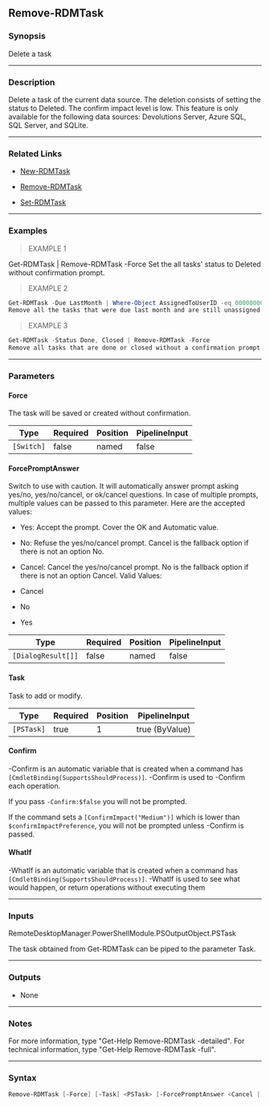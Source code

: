 Remove-RDMTask
--------------

### Synopsis
Delete a task

---

### Description

Delete a task of the current data source. The deletion consists of setting the status to Deleted. The confirm impact level is low. This feature is only available for the following data sources: Devolutions Server, Azure SQL, SQL Server, and SQLite.

---

### Related Links
* [New-RDMTask](New-RDMTask)

* [Remove-RDMTask](Remove-RDMTask)

* [Set-RDMTask](Set-RDMTask)

---

### Examples
> EXAMPLE 1

Get-RDMTask | Remove-RDMTask -Force
Set the all tasks' status to Deleted without confirmation prompt.
> EXAMPLE 2

```PowerShell
Get-RDMTask -Due LastMonth | Where-Object AssignedToUserID -eq 00000000-0000-0000-0000-000000000000 | Remove-RDMTask -Force
Remove all the tasks that were due last month and are still unassigned without a confirmation prompt. The empty guid means it is unassigned.
```
> EXAMPLE 3

```PowerShell
Get-RDMTask -Status Done, Closed | Remove-RDMTask -Force
Remove all tasks that are done or closed without a confirmation prompt.
```

---

### Parameters
#### **Force**
The task will be saved or created without confirmation.

|Type      |Required|Position|PipelineInput|
|----------|--------|--------|-------------|
|`[Switch]`|false   |named   |false        |

#### **ForcePromptAnswer**
Switch to use with caution. It will automatically answer prompt asking yes/no, yes/no/cancel, or ok/cancel questions. In case of multiple prompts, multiple values can be passed to this parameter. Here are the accepted values:
* Yes: Accept the prompt. Cover the OK and Automatic value.
* No: Refuse the yes/no/cancel prompt. Cancel is the fallback option if there is not an option No.
* Cancel: Cancel the yes/no/cancel prompt. No is the fallback option if there is not an option Cancel.
Valid Values:

* Cancel
* No
* Yes

|Type              |Required|Position|PipelineInput|
|------------------|--------|--------|-------------|
|`[DialogResult[]]`|false   |named   |false        |

#### **Task**
Task to add or modify.

|Type      |Required|Position|PipelineInput |
|----------|--------|--------|--------------|
|`[PSTask]`|true    |1       |true (ByValue)|

#### **Confirm**
-Confirm is an automatic variable that is created when a command has ```[CmdletBinding(SupportsShouldProcess)]```.
-Confirm is used to -Confirm each operation.

If you pass ```-Confirm:$false``` you will not be prompted.

If the command sets a ```[ConfirmImpact("Medium")]``` which is lower than ```$confirmImpactPreference```, you will not be prompted unless -Confirm is passed.

#### **WhatIf**
-WhatIf is an automatic variable that is created when a command has ```[CmdletBinding(SupportsShouldProcess)]```.
-WhatIf is used to see what would happen, or return operations without executing them

---

### Inputs
RemoteDesktopManager.PowerShellModule.PSOutputObject.PSTask

The task obtained from Get-RDMTask can be piped to the parameter Task.

---

### Outputs
* None

---

### Notes
For more information, type "Get-Help Remove-RDMTask -detailed". For technical information, type "Get-Help Remove-RDMTask -full".

---

### Syntax
```PowerShell
Remove-RDMTask [-Force] [-Task] <PSTask> [-ForcePromptAnswer <Cancel | No | Yes>] [-Confirm] [-WhatIf] [<CommonParameters>]
```

